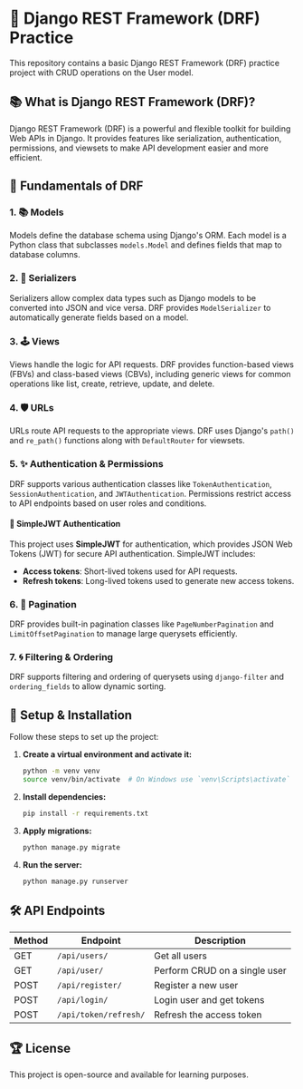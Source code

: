 # 🔗 Django REST Framework (DRF) Practice

This repository contains a basic Django REST Framework (DRF) practice project with CRUD operations on the User model.

## 📚 What is Django REST Framework (DRF)?

Django REST Framework (DRF) is a powerful and flexible toolkit for building Web APIs in Django. It provides features like serialization, authentication, permissions, and viewsets to make API development easier and more efficient.

## 🔄 Fundamentals of DRF

### 1. 📚 Models

Models define the database schema using Django's ORM. Each model is a Python class that subclasses `models.Model` and defines fields that map to database columns.

### 2. 🎨 Serializers

Serializers allow complex data types such as Django models to be converted into JSON and vice versa. DRF provides `ModelSerializer` to automatically generate fields based on a model.

### 3. 🕹 Views

Views handle the logic for API requests. DRF provides function-based views (FBVs) and class-based views (CBVs), including generic views for common operations like list, create, retrieve, update, and delete.

### 4. 🛡️ URLs

URLs route API requests to the appropriate views. DRF uses Django's `path()` and `re_path()` functions along with `DefaultRouter` for viewsets.

### 5. ✨ Authentication & Permissions

DRF supports various authentication classes like `TokenAuthentication`, `SessionAuthentication`, and `JWTAuthentication`. Permissions restrict access to API endpoints based on user roles and conditions.

#### 🔑 SimpleJWT Authentication

This project uses **SimpleJWT** for authentication, which provides JSON Web Tokens (JWT) for secure API authentication. SimpleJWT includes:

- **Access tokens**: Short-lived tokens used for API requests.
- **Refresh tokens**: Long-lived tokens used to generate new access tokens.

### 6. 📀 Pagination

DRF provides built-in pagination classes like `PageNumberPagination` and `LimitOffsetPagination` to manage large querysets efficiently.

### 7. 🌀 Filtering & Ordering

DRF supports filtering and ordering of querysets using `django-filter` and `ordering_fields` to allow dynamic sorting.

## 🚀 Setup & Installation

Follow these steps to set up the project:

1. **Create a virtual environment and activate it:**

   ```sh
   python -m venv venv
   source venv/bin/activate  # On Windows use `venv\Scripts\activate`
   ```

2. **Install dependencies:**

   ```sh
   pip install -r requirements.txt
   ```

3. **Apply migrations:**

   ```sh
   python manage.py migrate
   ```

4. **Run the server:**

   ```sh
   python manage.py runserver
   ```

## 🛠️ API Endpoints

| Method | Endpoint              | Description                   |
| ------ | --------------------- | ----------------------------- |
| GET    | `/api/users/`         | Get all users                 |
| GET    | `/api/user/`          | Perform CRUD on a single user |
| POST   | `/api/register/`      | Register a new user           |
| POST   | `/api/login/`         | Login user and get tokens     |
| POST   | `/api/token/refresh/` | Refresh the access token      |

## 🏆 License

This project is open-source and available for learning purposes.
